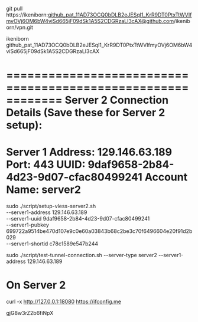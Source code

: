 git pull https://ikeniborn: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@github.com/ikeniborn/vpn.git


ikeniborn
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



============================================================
Server 2 Connection Details (Save these for Server 2 setup):
============================================================
Server 1 Address: 129.146.63.189
Port:            443
UUID:            9daf9658-2b84-4d23-9d07-cfac80499241
Account Name:    server2
============================================================


sudo ./script/setup-vless-server2.sh \
  --server1-address 129.146.63.189 \
  --server1-uuid 9daf9658-2b84-4d23-9d07-cfac80499241 \
  --server1-pubkey 699722a9514be470d107e9c0e60a03843b68c2be3c70f6496604e20f91d2b029 \
  --server1-shortid c78c1589e547b244

sudo ./script/test-tunnel-connection.sh --server-type server2 --server1-address 129.146.63.189

<!-- sudo ./script/restart-v2ray.sh --server1-address 129.146.63.189 --server1-uuid 9daf9658-2b84-4d23-9d07-cfac80499241 -->

<!-- sudo ./script/troubleshoot-v2ray-ports.sh -->

# On Server 2
curl -x http://127.0.0.1:18080 https://ifconfig.me

gjG8w3rZ2b6fiNpX